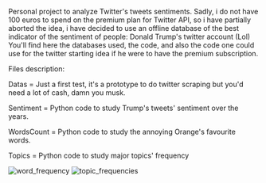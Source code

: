 Personal project to analyze Twitter's tweets sentiments.
Sadly, i do not have 100 euros to spend on the premium plan for Twitter API, so i have partially aborted the idea, i have decided to use an offline database of the best indicator of the sentiment of people: Donald Trump's twitter account (Lol)
You'll find here the databases used, the code, and also the code one could use for the twitter starting idea if he were to have the premium subscription.

Files description:

Datas = Just a first test, it's a prototype to do twitter scraping but you'd need a lot of cash, damn you musk.

Sentiment = Python code to study Trump's tweets' sentiment over the years.

WordsCount = Python code to study the annoying Orange's favourite words.

Topics = Python code to study major topics' frequency

![word_frequency](https://github.com/user-attachments/assets/d1a1c58b-b53c-41ea-882e-844e3347c8df)
![topic_frequencies](https://github.com/user-attachments/assets/2d5eaf9e-7686-4e1c-b5d8-2628f4800316)
